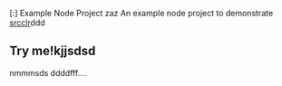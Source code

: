 [:] Example Node Project
zaz
An example node project to demonstrate [srcclr](https://www.srcclr.com)ddd
## Try me!kjjsdsd
nmmmsds
ddddfff....
